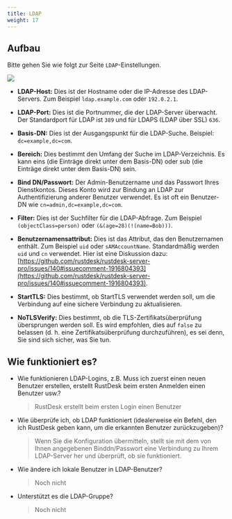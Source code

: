 ```yaml
---
title: LDAP
weight: 17
---
```


## Aufbau
Bitte gehen Sie wie folgt zur Seite `LDAP`-Einstellungen.

![](/docs/en/self-host/rustdesk-server-pro/ldap/images/ldap.png)

- **LDAP-Host:** Dies ist der Hostname oder die IP-Adresse des LDAP-Servers. Zum Beispiel `ldap.example.com` oder `192.0.2.1`.

- **LDAP-Port:** Dies ist die Portnummer, die der LDAP-Server überwacht. Der Standardport für LDAP ist `389` und für LDAPS (LDAP über SSL) `636`.

- **Basis-DN:** Dies ist der Ausgangspunkt für die LDAP-Suche. Beispiel: `dc=example,dc=com`.

- **Bereich:** Dies bestimmt den Umfang der Suche im LDAP-Verzeichnis. Es kann eins (die Einträge direkt unter dem Basis-DN) oder sub (die Einträge direkt unter dem Basis-DN) sein.

- **Bind DN/Passwort:** Der Admin-Benutzername und das Passwort Ihres Dienstkontos. Dieses Konto wird zur Bindung an LDAP zur Authentifizierung anderer Benutzer verwendet. Es ist oft ein Benutzer-DN wie `cn=admin,dc=example,dc=com`.

- **Filter:** Dies ist der Suchfilter für die LDAP-Abfrage. Zum Beispiel `(objectClass=person)` oder `(&(age=28)(!(name=Bob)))`.

- **Benutzernamensattribut:** Dies ist das Attribut, das den Benutzernamen enthält. Zum Beispiel `uid` oder `sAMAccountName`. Standardmäßig werden `uid` und `cn` verwendet. Hier ist eine Diskussion dazu: [https://github.com/rustdesk/rustdesk-server-pro/issues/140#issuecomment-1916804393](https://github.com/rustdesk/rustdesk-server-pro/issues/140#issuecomment-1916804393).

- **StartTLS:** Dies bestimmt, ob StartTLS verwendet werden soll, um die Verbindung auf eine sichere Verbindung zu aktualisieren.

- **NoTLSVerify:** Dies bestimmt, ob die TLS-Zertifikatsüberprüfung übersprungen werden soll. Es wird empfohlen, dies auf `false` zu belassen (d. h. eine Zertifikatsüberprüfung durchzuführen), es sei denn, Sie sind sich sicher, was Sie tun.

## Wie funktioniert es?
- Wie funktionieren LDAP-Logins, z.B. Muss ich zuerst einen neuen Benutzer erstellen, erstellt RustDesk beim ersten Anmelden einen Benutzer usw.?
   > RustDesk erstellt beim ersten Login einen Benutzer
- Wie überprüfe ich, ob LDAP funktioniert (idealerweise ein Befehl, den ich RustDesk geben kann, um die erkannten Benutzer zurückzugeben)?
   > Wenn Sie die Konfiguration übermitteln, stellt sie mit dem von Ihnen angegebenen Binddn/Passwort eine Verbindung zu Ihrem LDAP-Server her und überprüft, ob sie funktioniert.
- Wie ändere ich lokale Benutzer in LDAP-Benutzer?
   > Noch nicht
- Unterstützt es die LDAP-Gruppe?
   > Noch nicht
